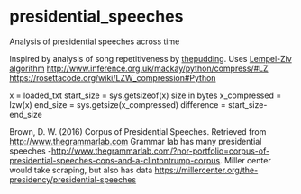 # presidential_speeches
Analysis of presidential speeches across time

Inspired by analysis of song repetitiveness by [thepudding](https://pudding.cool/2017/05/song-repetition/index.html).
Uses [Lempel-Ziv algorithm](https://en.wikipedia.org/wiki/LZ77_and_LZ78)
http://www.inference.org.uk/mackay/python/compress/#LZ
https://rosettacode.org/wiki/LZW_compression#Python

x = loaded_txt
start_size = sys.getsizeof(x) size in bytes
x_compressed = lzw(x)
end_size = sys.getsize(x_compressed)
difference = start_size-end_size

Brown, D. W. (2016) Corpus of Presidential Speeches. Retrieved from http://www.thegrammarlab.com
Grammar lab has many presidential speeches -http://www.thegrammarlab.com/?nor-portfolio=corpus-of-presidential-speeches-cops-and-a-clintontrump-corpus.
Miller center would take scraping, but also has data https://millercenter.org/the-presidency/presidential-speeches
